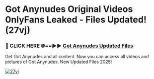 # Got Anynudes Original Videos 0nlyFans Leaked - Files Updated! (27vj)

<h3>🔴 CLICK HERE 🌐==►► <a href="https://tinyurl.com/y5r63du9" rel="nofollow">Got Anynudes Updated Files</a></h3>

Get Got Anynudes and all content. Now you can access all videos and pictures of Got Anynudes. New Updated Files 2025!

[![27vj](https://i.imgur.com/UVo9nyh.gif)](https://tinyurl.com/y5r63du9)